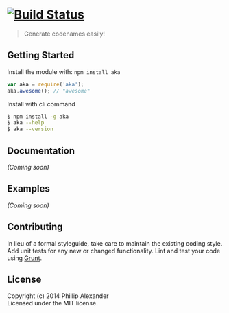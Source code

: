 #  [![Build Status](https://secure.travis-ci.org/phillipalexander/aka.png?branch=master)](http://travis-ci.org/phillipalexander/aka)

> Generate codenames easily!


## Getting Started

Install the module with: `npm install aka`

```js
var aka = require('aka');
aka.awesome(); // "awesome"
```

Install with cli command

```sh
$ npm install -g aka
$ aka --help
$ aka --version
```




## Documentation

_(Coming soon)_


## Examples

_(Coming soon)_


## Contributing

In lieu of a formal styleguide, take care to maintain the existing coding style. Add unit tests for any new or changed functionality. Lint and test your code using [Grunt](http://gruntjs.com).


## License

Copyright (c) 2014 Phillip Alexander  
Licensed under the MIT license.
